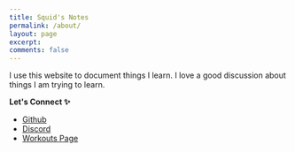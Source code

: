 ```yaml
---
title: Squid's Notes
permalink: /about/
layout: page
excerpt:
comments: false
---
```


I use this website to document things I learn. I love a good discussion about things I am trying to learn.

**Let's Connect ✨**

- [Github](github.com/NikolaAndro)
- [Discord](https://discord.gg/m2YbK5RN)
- [Workouts Page](https://nikolaandro.github.io/Workouts_Page/)
